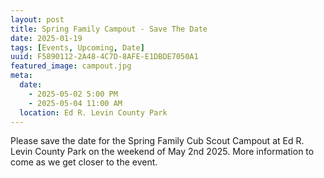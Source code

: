 ```yaml
---
layout: post
title: Spring Family Campout - Save The Date
date: 2025-01-19
tags: [Events, Upcoming, Date]
uuid: F5890112-2A48-4C7D-8AFE-E1DBDE7050A1
featured_image: campout.jpg
meta:
  date:
    - 2025-05-02 5:00 PM
    - 2025-05-04 11:00 AM
  location: Ed R. Levin County Park
---
```


Please save the date for the Spring Family Cub Scout Campout at Ed R. Levin County Park on the weekend of May 2nd 2025. More information to come as we get closer to the event.
